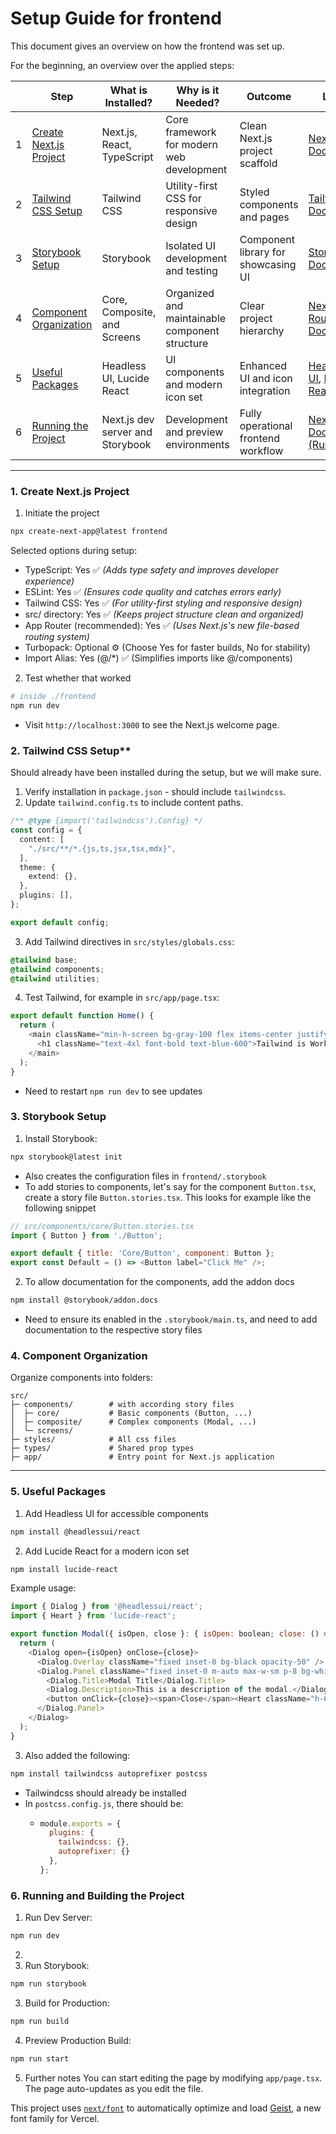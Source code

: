 # Setup Guide for frontend

This document gives an overview on how the frontend was set up.

For the beginning, an overview over the applied steps:

|   | Step                                                       | What is Installed?               | Why is it Needed?                              | Outcome                             | Link                                                                        |
|---|------------------------------------------------------------|----------------------------------|------------------------------------------------|-------------------------------------|-----------------------------------------------------------------------------|
| 1 | [Create Next.js Project](#1-create-nextjs-project)         | Next.js, React, TypeScript       | Core framework for modern web development      | Clean Next.js project scaffold      | [Next.js Docs](https://nextjs.org/docs)                                     |
| 2 | [Tailwind CSS Setup](#2-tailwind-css-setup)                | Tailwind CSS                     | Utility-first CSS for responsive design        | Styled components and pages         | [Tailwind Docs](https://tailwindcss.com/docs)                               |
| 3 | [Storybook Setup](#3-storybook-setup)                      | Storybook                        | Isolated UI development and testing            | Component library for showcasing UI | [Storybook Docs](https://storybook.js.org/docs/react)                       |
| 4 | [Component Organization](#4-component-organization)        | Core, Composite, and Screens     | Organized and maintainable component structure | Clear project hierarchy             | [Next.js Routing Docs](https://nextjs.org/docs/routing/introduction)        |
| 5 | [Useful Packages](#5-useful-packages)                      | Headless UI, Lucide React        | UI components and modern icon set              | Enhanced UI and icon integration    | [Headless UI](https://headlessui.com/), [Lucide React](https://lucide.dev/) |
| 6 | [Running the Project](#6-running-and-building-the-project) | Next.js dev server and Storybook | Development and preview environments           | Fully operational frontend workflow | [Next.js Docs (Running)](https://nextjs.org/docs/getting-started)           |

---

### 1. Create Next.js Project
1. Initiate the project
```bash
npx create-next-app@latest frontend
```
Selected options during setup:
- TypeScript: Yes ✅ *(Adds type safety and improves developer experience)*
- ESLint: Yes ✅ *(Ensures code quality and catches errors early)*
- Tailwind CSS: Yes ✅ *(For utility-first styling and responsive design)*
- src/ directory: Yes ✅ *(Keeps project structure clean and organized)*
- App Router (recommended): Yes ✅ *(Uses Next.js's new file-based routing system)*
- Turbopack: Optional ⚙️ (Choose Yes for faster builds, No for stability)
- Import Alias: Yes (@/*) ✅ (Simplifies imports like @/components)

2. Test whether that worked
```bash
# inside ./frontend
npm run dev
```
- Visit `http://localhost:3000` to see the Next.js welcome page.

### 2. Tailwind CSS Setup**
Should already have been installed during the setup, but we will make sure.

1. Verify installation in `package.json` - should include `tailwindcss`.
2. Update `tailwind.config.ts` to include content paths.
```typescript
/** @type {import('tailwindcss').Config} */
const config = {
  content: [
    "./src/**/*.{js,ts,jsx,tsx,mdx}",
  ],
  theme: {
    extend: {},
  },
  plugins: [],
};

export default config;
```

3. Add Tailwind directives in `src/styles/globals.css`:
```css
@tailwind base;
@tailwind components;
@tailwind utilities;
```

4. Test Tailwind, for example in `src/app/page.tsx`:
```javascript
export default function Home() {
  return (
    <main className="min-h-screen bg-gray-100 flex items-center justify-center">
      <h1 className="text-4xl font-bold text-blue-600">Tailwind is Working! 🎨</h1>
    </main>
  );
}
```
- Need to restart `npm run dev` to see updates

### 3. Storybook Setup
1. Install Storybook:
```bash
npx storybook@latest init
```
- Also creates the configuration files in `frontend/.storybook`
- To add stories to components, let's say for the component `Button.tsx`, create a story file `Button.stories.tsx`. This looks for example like the following snippet

```javascript
// src/components/core/Button.stories.tsx
import { Button } from './Button';

export default { title: 'Core/Button', component: Button };
export const Default = () => <Button label="Click Me" />;
```

2. To allow documentation for the components, add the addon docs
```bash
npm install @storybook/addon.docs
```
- Need to ensure its enabled in the `.storybook/main.ts`, and need to add documentation to the respective story files

### 4. Component Organization
Organize components into folders:
```
src/
├─ components/        # with according story files
│  ├─ core/           # Basic components (Button, ...)
│  ├─ composite/      # Complex components (Modal, ...)
│  └─ screens/        
├─ styles/            # All css files
├─ types/             # Shared prop types
├─ app/               # Entry point for Next.js application
```

---

### 5. Useful Packages
1. Add Headless UI for accessible components
```bash
npm install @headlessui/react
```
2. Add Lucide React for a modern icon set
```bash
npm install lucide-react
```

Example usage:
```javascript
import { Dialog } from '@headlessui/react';
import { Heart } from 'lucide-react';

export function Modal({ isOpen, close }: { isOpen: boolean; close: () => void }) {
  return (
    <Dialog open={isOpen} onClose={close}>
      <Dialog.Overlay className="fixed inset-0 bg-black opacity-50" />
      <Dialog.Panel className="fixed inset-0 m-auto max-w-sm p-8 bg-white">
        <Dialog.Title>Modal Title</Dialog.Title>
        <Dialog.Description>This is a description of the modal.</Dialog.Description>
        <button onClick={close}><span>Close</span><Heart className="h-6 w-6 text-red-500" /></button>
      </Dialog.Panel>
    </Dialog>
  );
}
```

3. Also added the following:
```bash
npm install tailwindcss autoprefixer postcss
```
- Tailwindcss should already be installed
- In `postcss.config.js`, there should be:
  - ```javascript
    module.exports = {
      plugins: {
        tailwindcss: {},
        autoprefixer: {}
      },
    };
    ```

### 6. Running and Building the Project
1. Run Dev Server:
```bash
npm run dev
```
2. 
3. Run Storybook:
```bash
npm run storybook
```

3. Build for Production:
```bash
npm run build
```

4. Preview Production Build:
```bash
npm run start
```

5. Further notes
You can start editing the page by modifying `app/page.tsx`. The page auto-updates as you edit the file.

This project uses [`next/font`](https://nextjs.org/docs/app/building-your-application/optimizing/fonts) to automatically optimize and load [Geist](https://vercel.com/font), a new font family for Vercel.
